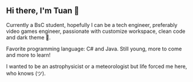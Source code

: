 ## Hi there, I'm Tuan 👋

<!--
**tuantranO4/tuantranO4** is a ✨ _special_ ✨ repository because its `README.md` (this file) appears on your GitHub profile.

Here are some ideas to get you started:

- 🔭 I’m currently working on ...
- 🌱 I’m currently learning ...
- 👯 I’m looking to collaborate on ...
- 🤔 I’m looking for help with ...
- 💬 Ask me about ...
- 📫 How to reach me: ...
- 😄 Pronouns: ...
- ⚡ Fun fact: ...
-->
Currently a BsC student, hopefully I can be a tech engineer, preferably video games engineer, passionate with customize workspace, clean code and dark theme 🌌.

Favorite programming language: C# and Java. Still young, more to come and more to learn!

I wanted to be an astrophysicist or a meteorologist but life forced me here, who knows (ツ).
